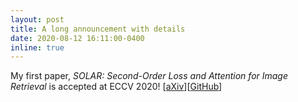 ```yaml
---
layout: post
title: A long announcement with details
date: 2020-08-12 16:11:00-0400
inline: true 
---
```


My first paper, *SOLAR: Second-Order Loss and Attention for Image Retrieval* is accepted at ECCV 2020!  [[aXiv](https://arxiv.org/abs/2001.08972)][[GitHub](https://github.com/tonyngjichun/SOLAR)]